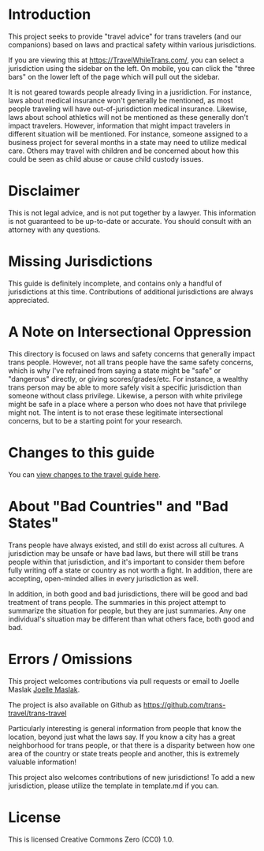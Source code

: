 # Introduction

This project seeks to provide "travel advice" for trans travelers
(and our companions) based on laws and practical
safety within various jurisdictions.

If you are viewing this at <a
href="https://TravelWhileTrans.com/">https://TravelWhileTrans.com/</a>, 
you can select a jurisdiction using the sidebar on the left. On mobile,
you can click the "three bars" on the lower left of the page which will
pull out the sidebar.

It is not geared towards people already living in a jusridiction.
For instance, laws about medical insurance won't
generally be mentioned, as most people traveling will have
out-of-jurisdiction medical insurance. Likewise, laws about school
athletics will not be mentioned as these generally don't impact
travelers.  However, information that might impact travelers in
different situation will be mentioned. For instance, someone assigned to
a business project for several months in a state may need to utilize
medical care. Others may travel with children and be concerned about how
this could be seen as child abuse or cause child custody issues.

# Disclaimer

This is not legal advice, and is not put together by a lawyer.  This
information is not guaranteed to be up-to-date or accurate.  You
should consult with an attorney with any questions.

# Missing Jurisdictions

This guide is definitely incomplete, and contains only a handful of
jurisdictions at this time.  Contributions of additional jurisdictions
are always appreciated.

# A Note on Intersectional Oppression

This directory is focused on laws and safety concerns that generally
impact trans people. However, not all trans people have the same safety
concerns, which is why I've refrained from saying a state might be
"safe" or "dangerous" directly, or giving scores/grades/etc.  For
instance, a wealthy trans person may be able to more safely visit a
specific jurisdiction than someone without class privilege. Likewise, a
person with white privilege might be safe in a place where a person who
does not have that privilege might not.  The intent is to not erase
these legitimate intersectional concerns, but to be a starting point for
your research.

# Changes to this guide

You can [view changes to the travel guide here](changes.md).

# About "Bad Countries" and "Bad States"

Trans people have always existed, and still do exist across all
cultures. A jurisdiction may be unsafe or have bad laws, but there will
still be trans people within that jurisdiction, and it's important to
consider them before fully writing off a state or country as not worth a
fight. In addition, there are accepting, open-minded allies in every
jurisdiction as well.

In addition, in both good and bad jurisdictions, there will be good and
bad treatment of trans people. The summaries in this project attempt to
summarize the situation for people, but they are just summaries. Any one
individual's situation may be different than what others face, both good
and bad.

# Errors / Omissions

This project welcomes contributions via pull requests or email to
Joelle Maslak <a href="mailto:jmaslak@antelope.net">Joelle Maslak</a>.

The project is also available on Github as <a
href="https://github.com/trans-travel/trans-travel">https://github.com/trans-travel/trans-travel</a>

Particularly interesting is general information from people that know
the location, beyond just what the laws say. If you know a city has a
great neighborhood for trans people, or that there is a disparity
between how one area of the country or state treats people and another,
this is extremely valuable information!

This project also welcomes contributions of new jurisdictions!
To add a new jurisdiction, please utilize the template in template.md if
you can.

# License

This is licensed Creative Commons Zero (CC0) 1.0.
